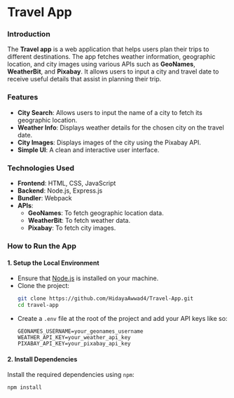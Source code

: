 # Travel App

### Introduction
The **Travel app** is a web application that helps users plan their trips to different destinations. The app fetches weather information, geographic location, and city images using various APIs such as **GeoNames**, **WeatherBit**, and **Pixabay**. It allows users to input a city and travel date to receive useful details that assist in planning their trip.

### Features
- **City Search**: Allows users to input the name of a city to fetch its geographic location.
- **Weather Info**: Displays weather details for the chosen city on the travel date.
- **City Images**: Displays images of the city using the Pixabay API.
- **Simple UI**: A clean and interactive user interface.

### Technologies Used
- **Frontend**: HTML, CSS, JavaScript 
- **Backend**: Node.js, Express.js
- **Bundler**: Webpack
- **APIs**:
  - **GeoNames**: To fetch geographic location data.
  - **WeatherBit**: To fetch weather data.
  - **Pixabay**: To fetch city images.

### How to Run the App

#### 1. **Setup the Local Environment**
   - Ensure that [Node.js](https://nodejs.org/) is installed on your machine.
   - Clone the project:
     ```bash
     git clone https://github.com/HidayaAwwad4/Travel-App.git
     cd travel-app
     ```
   - Create a `.env` file at the root of the project and add your API keys like so:
     ```env
     GEONAMES_USERNAME=your_geonames_username
     WEATHER_API_KEY=your_weather_api_key
     PIXABAY_API_KEY=your_pixabay_api_key
     ```

#### 2. **Install Dependencies**
   Install the required dependencies using `npm`:
   ```bash
   npm install
